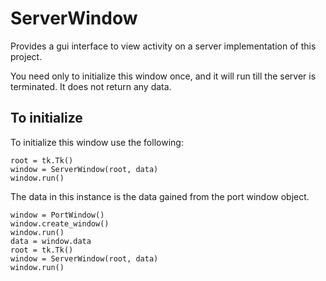 # ServerWindow

Provides a gui interface to view activity on a server implementation of
this project. 

You need only to initialize this window once, and it will run 
till the server is terminated. It does not return any data.

## To initialize

To initialize this window use the following:

    root = tk.Tk()
    window = ServerWindow(root, data)
    window.run()

The data in this instance is the data gained from the port window object. 

    window = PortWindow()
    window.create_window()
    window.run()
    data = window.data
    root = tk.Tk()
    window = ServerWindow(root, data)
    window.run()